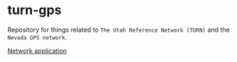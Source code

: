 # turn-gps
Repository for things related to `The Utah Reference Network (TURN)` and the `Nevada GPS network`.

[Network application](https://utah.maps.arcgis.com/apps/instant/minimalist/index.html?appid=95e0d153d1ce4ba39556c9f94284c68c)
